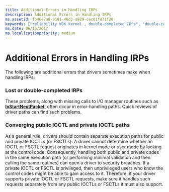 ```yaml
---
title: Additional Errors in Handling IRPs
description: Additional Errors in Handling IRPs
ms.assetid: fb46e7a8-8181-46d3-a929-cec01fd71f20
keywords: ["reliability WDK kernel , double-completed IRPs", "double-completed IRPs WDK kernel", "lost IRPs WDK kernel", "reliability WDK kernel , lost IRPs", "converging public IOCTL and private IOCTL paths", "reliability WDK kernel , converge public and private IOCTL paths"]
ms.date: 06/16/2017
ms.localizationpriority: medium
---
```


# Additional Errors in Handling IRPs





The following are additional errors that drivers sometimes make when handling IRPs.

### Lost or double-completed IRPs

These problems, along with missing calls to I/O manager routines such as [**IoStartNextPacket**](/windows-hardware/drivers/ddi/ntifs/nf-ntifs-iostartnextpacket), often occur in error-handling paths. Quick reviews of driver paths can find such problems.

### Converging public IOCTL and private IOCTL paths

As a general rule, drivers should contain separate execution paths for public and private IOCTLs (or FSCTLs). A driver cannot determine whether an IOCTL or FSCTL request originates in kernel mode or user mode by looking at the control code. Consequently, handling both public and private codes in the same execution path (or performing minimal validation and then calling the same routines) can open a driver to security breaches. If a private IOCTL or FSCTL is privileged, then unprivileged users who know the control codes might be able to gain access to it. Therefore, if your driver supports private IOCTL or FSCTL requests, make sure it handles such requests separately from any public IOCTLs or FSCTLs it must also support.

 

